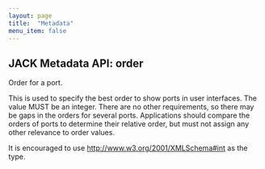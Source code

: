 ```yaml
---
layout: page
title:  "Metadata"
menu_item: false
---
```


## JACK Metadata API: order

Order for a port.

This is used to specify the best order to show ports in user interfaces.
The value MUST be an integer.
There are no other requirements, so there may be gaps in the orders for several ports.
Applications should compare the orders of ports to determine their relative order, but must not assign any other relevance to order values.

It is encouraged to use http://www.w3.org/2001/XMLSchema#int as the type.
